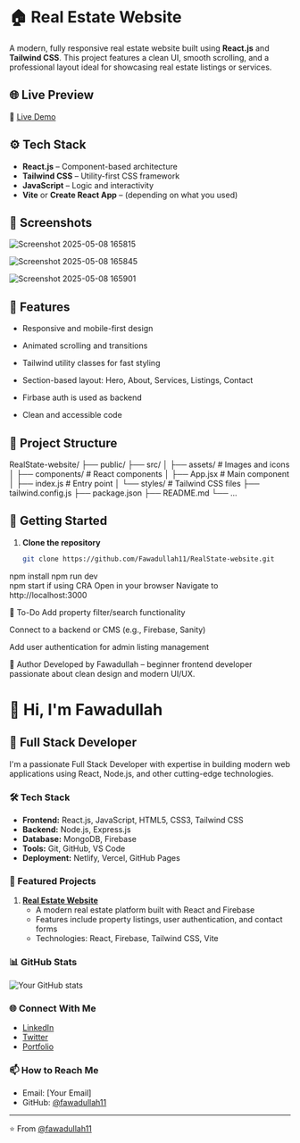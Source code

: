 # 🏠 Real Estate Website

A modern, fully responsive real estate website built using **React.js** and **Tailwind CSS**. This project features a clean UI, smooth scrolling, and a professional layout ideal for showcasing real estate listings or services.

## 🌐 Live Preview

🔗 [Live Demo](real-state-dev.netlify.app)

## ⚙️ Tech Stack

- **React.js** – Component-based architecture
- **Tailwind CSS** – Utility-first CSS framework
- **JavaScript** – Logic and interactivity
- **Vite** or **Create React App** – (depending on what you used)

## 📸 Screenshots
![Screenshot 2025-05-08 165815](https://github.com/user-attachments/assets/45cfd521-2094-43f3-8dad-e416e4da5c1d)

![Screenshot 2025-05-08 165845](https://github.com/user-attachments/assets/d8859372-8197-4f2a-900d-c1108606d8c3)

![Screenshot 2025-05-08 165901](https://github.com/user-attachments/assets/af5ed342-6879-42f2-8692-dc60c87f52cc)

## 🚀 Features

- Responsive and mobile-first design

- Animated scrolling and transitions
- Tailwind utility classes for fast styling
- Section-based layout: Hero, About, Services, Listings, Contact
- Firbase auth is used as backend
- Clean and accessible code

## 📁 Project Structure
RealState-website/
├── public/
├── src/
│ ├── assets/ # Images and icons
│ ├── components/ # React components
│ ├── App.jsx # Main component
│ ├── index.js # Entry point
│ └── styles/ # Tailwind CSS files
├── tailwind.config.js
├── package.json
├── README.md
└── ...


## 🔧 Getting Started

1. **Clone the repository**
   ```bash
   git clone https://github.com/Fawadullah11/RealState-website.git
npm install
npm run dev  
npm start if using CRA
Open in your browser
Navigate to http://localhost:3000

📌 To-Do
Add property filter/search functionality

Connect to a backend or CMS (e.g., Firebase, Sanity)

Add user authentication for admin listing management

🙌 Author
Developed by Fawadullah – beginner frontend developer passionate about clean design and modern UI/UX.

# 👋 Hi, I'm Fawadullah

## 🚀 Full Stack Developer

I'm a passionate Full Stack Developer with expertise in building modern web applications using React, Node.js, and other cutting-edge technologies.

### 🛠️ Tech Stack

- **Frontend:** React.js, JavaScript, HTML5, CSS3, Tailwind CSS
- **Backend:** Node.js, Express.js
- **Database:** MongoDB, Firebase
- **Tools:** Git, GitHub, VS Code
- **Deployment:** Netlify, Vercel, GitHub Pages

### 🌟 Featured Projects

1. **[Real Estate Website](https://fawadullah11.github.io/RealState-website/)**
   - A modern real estate platform built with React and Firebase
   - Features include property listings, user authentication, and contact forms
   - Technologies: React, Firebase, Tailwind CSS, Vite

### 📊 GitHub Stats

![Your GitHub stats](https://github-readme-stats.vercel.app/api?username=fawadullah11&show_icons=true&theme=radical)

### 🌐 Connect With Me

- [LinkedIn](https://linkedin.com/in/fawadullah11)
- [Twitter](https://twitter.com/fawadullah11)
- [Portfolio](https://fawadullah11.github.io)

### 📫 How to Reach Me

- Email: [Your Email]
- GitHub: [@fawadullah11](https://github.com/fawadullah11)

---

⭐️ From [@fawadullah11](https://github.com/fawadullah11)
